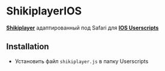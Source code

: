 # ShikiplayerIOS
**[Shikiplayer](https://github.com/qt-kaneko/Shikiplayer/)** адаптированный под Safari для **[IOS Userscripts](https://github.com/quoid/userscripts/)**

## Installation
- Установить файл `shikiplayer.js` в папку Userscripts
